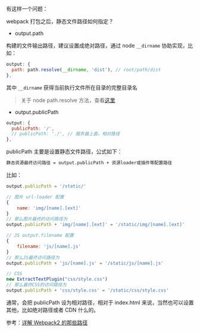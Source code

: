 有这样一个问题：

webpack 打包之后，静态文件路径如何指定？

* output.path

构建的文件输出路径，建议设置成绝对路径，通过 node `__dirname` 协助实现，比如：

```js
output: {
  path: path.resolve(__dirname, 'dist'), // root/path/dist
},
```

其中 `__dirname` 获得当前执行文件所在目录的完整目录名

> 关于 node path.resolve 方法，查看[这里](http://javascript.ruanyifeng.com/nodejs/path.html)

* output.publicPath

```js
output: {
  publicPath: '/',
  // publicPath: './', // 服务器上面，相对路径
},
```

publicPath 主要是设置静态文件路径，公式如下：

```bash
静态资源最终访问路径 = output.publicPath + 资源loader或插件等配置路径
```

比如：

```js
output.publicPath = '/static/'

// 图片 url-loader 配置
{
    name: 'img/[name].[ext]'
}
// 那么图片最终的访问路径为
output.publicPath + 'img/[name].[ext]' = '/static/img/[name].[ext]'

// JS output.filename 配置
{
    filename: 'js/[name].js'
}
// 那么JS最终访问路径为
output.publicPath + 'js/[name].js' = '/static/js/[name].js'

// CSS
new ExtractTextPlugin("css/style.css")
// 那么最终CSS的访问路径为
output.publicPath + 'css/style.css' = '/static/css/style.css'
```

通常，会把 publicPath 设为相对路径，相对于 index.html 来说，当然也可以设置其他，比如绝对路径或者 CDN 什么的。

参考：[详解 Webpack2 的那些路径](http://www.qinshenxue.com/article/20170315092242.html)
